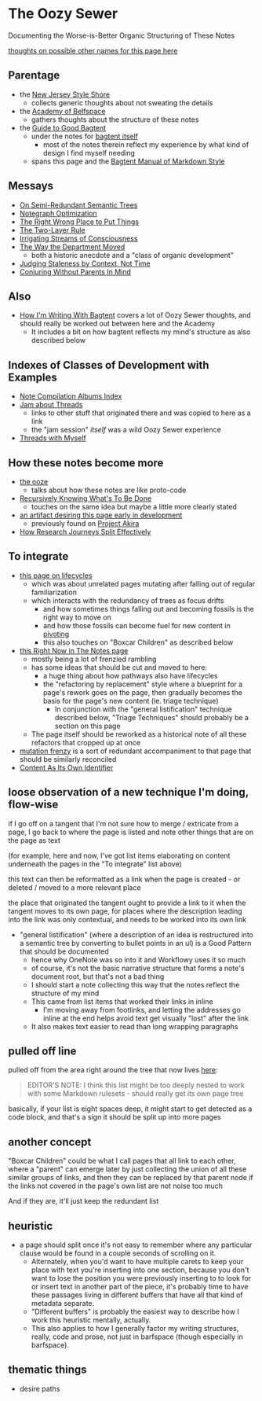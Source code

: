 # The Oozy Sewer

Documenting the Worse-is-Better Organic Structuring of These Notes

[thoughts on possible other names for this page here](9b3a3925-fc8c-4a4b-a86d-7a7980ed8ef5.md)

## Parentage

- the [New Jersey Style Shore](8d87892e-c2dd-4be5-998e-0e0908a1e99b.md)
  - collects generic thoughts about not sweating the details
- the [Academy of Belfspace](a8c1b237-886b-4169-88ff-9e52bc1dbcf2.md)
  - gathers thoughts about the structure of these notes
- the [Guide to Good Bagtent](2015dc83-db74-4f1f-a089-d07c3bd38dc1.md)
  - under the notes for [bagtent itself](ba00b8cb-9d05-4aef-bd50-0990f82dd723.md)
    - most of the notes therein reflect my experience by what kind of design I find myself needing
  - spans this page and the [Bagtent Manual of Markdown Style](70fa4c0d-914b-4e59-9a26-e1b3c99573e6.md)

## Messays

- [On Semi-Redundant Semantic Trees](027e2a75-4cd7-41c0-90e9-83130e2de0a2.md)
- [Notegraph Optimization](11e55f13-d20c-4816-9e64-41a97bc9847e.md)
- [The Right Wrong Place to Put Things](e927cb21-3a61-4c72-a2a2-6c72fb0b13f5.md)
- [The Two-Layer Rule](da56ea57-e430-4dae-8567-399433172f11.md)
- [Irrigating Streams of Consciousness](018ca5f8-ba7a-4825-a9b3-8e3434368c00.md)
- [The Way the Department Moved](bdfb4f23-78c3-4fe4-a855-527eb02803cd.md)
  - both a historic anecdote and a "class of organic development"
- [Judging Staleness by Context, Not Time](01e6f259-9e57-4f6b-a323-13906be8209d.md)
- [Conjuring Without Parents In Mind](83050367-0c81-42db-aee4-b3f8dae9d8f8.md)

## Also

- [How I'm Writing With Bagtent](13ceb37e-99d5-417b-be3c-ec7e1bc537ac.md) covers a lot of Oozy Sewer thoughts, and should really be worked out between here and the Academy
  - It includes a bit on how bagtent reflects my mind's structure as also described below

## Indexes of Classes of Development with Examples

- [Note Compilation Albums Index](47a373bd-bf1b-4610-83ca-9da697aba0c0.md)
- [Jam about Threads](2b83e400-6b77-44bc-9718-f6b94c74396e.md)
  - links to other stuff that originated there and was copied to here as a link
  - the "jam session" *itself* was a wild Oozy Sewer experience
- [Threads with Myself](fbda6edf-1704-4aef-a7d8-f7fbc5d772bc.md)

## How these notes become more

- [the ooze](5db9131a-c60c-4b32-8aa1-5790fb3ef25e.md)
  - talks about how these notes are like proto-code
- [Recursively Knowing What's To Be Done](679a0f00-722b-443a-acb6-83dbe022a3d0.md)
  - touches on the same idea but maybe a little more clearly stated
- [an artifact desiring this page early in development](a493d478-8002-4328-8608-42d09ca38616.md)
  - previously found on [Project Akira](dadfc5e5-cfb6-4f7d-88c0-bcd64b91feac.md)
- [How Research Journeys Split Effectively](44242ac9-feba-499c-a5f8-8016025511e7.md)

## To integrate

- [this page on lifecycles](b5f6a776-5e6f-4386-999a-d4c9c196f67b.md)
  - which was about unrelated pages mutating after falling out of regular familiarization
  - which interacts with the redundancy of trees as focus drifts
    - and how sometimes things falling out and becoming fossils is the right way to move on
    - and how those fossils can become fuel for new content in [pivoting](3f5173cb-34c3-4077-89b2-637624eca32d.md)
    - this also touches on "Boxcar Children" as described below
- [this Right Now in The Notes page](9d2999b6-8d6d-417b-9a60-36df93a05192.md)
  - mostly being a lot of frenzied rambling
  - has some ideas that should be cut and moved to here:
    - a huge thing about how pathways also have lifecycles
    - the "refactoring by replacement" style where a blueprint for a page's rework goes on the page, then gradually becomes the basis for the page's new content (ie. triage technique)
      - In conjunction with the "general listification" technique described below, "Triage Techniques" should probably be a section on this page
  - The page itself should be reworked as a historical note of all these refactors that cropped up at once
- [mutation frenzy](03bf0054-bd27-4869-a60d-53de5ad2c2c5.md) is a sort of redundant accompaniment to that page that should be similarly reconciled
- [Content As Its Own Identifier](cc4c4ee9-9b10-4ef2-853a-4c2278c4952b.md)

## loose observation of a new technique I'm doing, flow-wise

if I go off on a tangent that I'm not sure how to merge / extricate from a page, I go back to where the page is listed and note other things that are on the page as text

(for example, here and now, I've got list items elaborating on content underneath the pages in the "To integrate" list above)

this text can then be reformatted as a link when the page is created - or deleted / moved to a more relevant place

the place that originated the tangent ought to provide a link to it when the tangent moves to its own page, for places where the description leading into the link was only contextual, and needs to be worked into its own link

- "general listification" (where a description of an idea is restructured into a semantic tree by converting to bullet points in an ul) is a Good Pattern that should be documented
  - hence why OneNote was so into it and Workflowy uses it so much
  - of course, it's not the basic narrative structure that forms a note's document root, but that's not a bad thing
  - I should start a note collecting this way that the notes reflect the structure of my mind
  - This came from list items that worked their links in inline
    - I'm moving away from footlinks, and letting the addresses go inline at the end helps avoid text get visually "lost" after the link
  - It also makes text easier to read than long wrapping paragraphs

## pulled off line

pulled off from the area right around the tree that now lives [here](9051d114-d326-43b8-a51d-e4eefce29e10.md):

> EDITOR'S NOTE: I think this list might be too deeply nested to work with some Markdown rulesets - should really get its own page tree

basically, if your list is eight spaces deep, it might start to get detected as a code block, and that's a sign it should be split up into more pages

## another concept

"Boxcar Children" could be what I call pages that all link to each other, where a "parent" can emerge later by just collecting the union of all these similar groups of links, and then they can be replaced by that parent node if the links not covered in the page's own list are not noise too much

And if they are, it'll just keep the redundant list

## heuristic

- a page should split once it's not easy to remember where any particular clause would be found in a couple seconds of scrolling on it.
  - Alternately, when you'd want to have multiple carets to keep your place with text you're inserting into one section, because you don't want to lose the position you were previously inserting to to look for or insert text in another part of the piece, it's probably time to have these passages living in different buffers that have all that kind of metadata separate.
  - "Different buffers" is probably the easiest way to describe how I work this heuristic mentally, actually.
  - This also applies to how I generally factor my writing structures, really, code and prose, not just in barfspace (though especially in barfspace).

## thematic things

- desire paths
